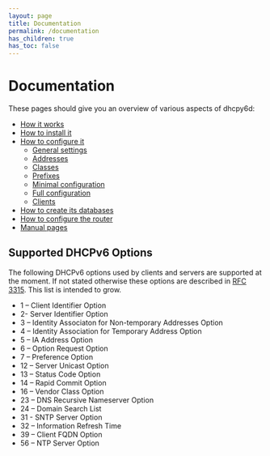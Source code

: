 ```yaml
---
layout: page
title: Documentation
permalink: /documentation
has_children: true
has_toc: false
---
```


# Documentation

These pages should give you an overview of various aspects of dhcpy6d:

- [How it works](/documentation/function "Function")
- [How to install it](/documentation/installation "Installation")
- [How to configure it](/documentation/config "Configuration")
    - [General settings](/documentation/config/general "General")
    - [Addresses](/documentation/config/addresses "Addresses")
    - [Classes](/documentation/config/classes "Classes")
    - [Prefixes](/documentation/config/prefixes)
    - [Minimal configuration](/documentation/config/minimal "Minimal")
    - [Full configuration](/documentation/config/full "Full")
    - [Clients](/documentation/config/clients "Clients")
- [How to create its databases](/documentation/sql "SQL")
- [How to configure the router](/documentation/router-configuration "Router configuration")
- [Manual pages](/documentation/manpages "Manpages")

## Supported DHCPv6 Options

The following DHCPv6 options used by clients and servers are supported at the moment. If not stated otherwise these options are described in [RFC 3315](http://tools.ietf.org/html/rfc3315). This list is intended to grow.

- 1 – Client Identifier Option
- 2- Server Identifier Option
- 3 – Identity Associaton for Non-temporary Addresses Option
- 4 – Identity Association for Temporary Address Option
- 5 – IA Address Option
- 6 – Option Request Option
- 7 – Preference Option
- 12 – Server Unicast Option
- 13 – Status Code Option
- 14 – Rapid Commit Option
- 16 – Vendor Class Option
- 23 – DNS Recursive Nameserver Option
- 24 – Domain Search List
- 31 - SNTP Server Option
- 32 – Information Refresh Time
- 39 – Client FQDN Option
- 56 – NTP Server Option